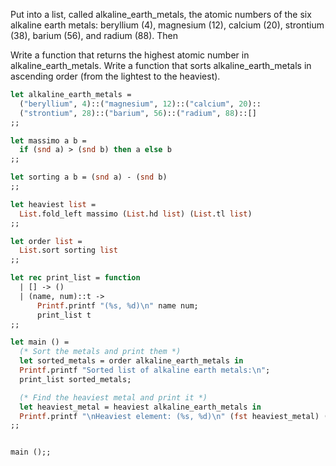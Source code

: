 Put into a list, called alkaline_earth_metals, the atomic numbers of the six alkaline earth metals: beryllium (4), magnesium (12), calcium (20), strontium (38), barium (56), and radium (88). Then

Write a function that returns the highest atomic number in alkaline_earth_metals.
Write a function that sorts alkaline_earth_metals in ascending order (from the lightest to the heaviest).

```ml
let alkaline_earth_metals = 
  ("beryllium", 4)::("magnesium", 12)::("calcium", 20)::
  ("strontium", 28)::("barium", 56)::("radium", 88)::[]
;;

let massimo a b = 
  if (snd a) > (snd b) then a else b
;;

let sorting a b = (snd a) - (snd b)
;;

let heaviest list = 
  List.fold_left massimo (List.hd list) (List.tl list)
;;

let order list = 
  List.sort sorting list
;;

let rec print_list = function
  | [] -> ()
  | (name, num)::t -> 
      Printf.printf "(%s, %d)\n" name num;
      print_list t
;;

let main () =
  (* Sort the metals and print them *)
  let sorted_metals = order alkaline_earth_metals in
  Printf.printf "Sorted list of alkaline earth metals:\n";
  print_list sorted_metals;

  (* Find the heaviest metal and print it *)
  let heaviest_metal = heaviest alkaline_earth_metals in
  Printf.printf "\nHeaviest element: (%s, %d)\n" (fst heaviest_metal) (snd heaviest_metal)
;;


main ();;
```